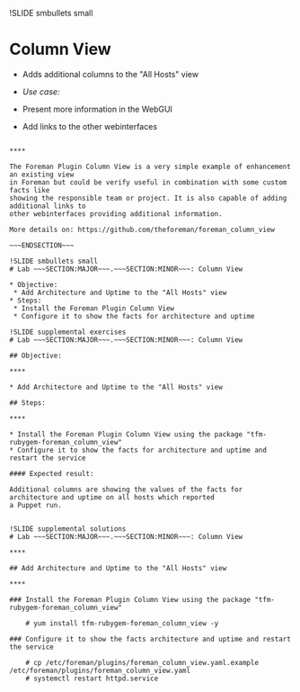 !SLIDE smbullets small
# Column View

* Adds additional columns to the "All Hosts" view

* _Use case:_ 
 * Present more information in the WebGUI
 * Add links to the other webinterfaces

~~~SECTION:handouts~~~

****

The Foreman Plugin Column View is a very simple example of enhancement an existing view
in Foreman but could be verify useful in combination with some custom facts like
showing the responsible team or project. It is also capable of adding additional links to
other webinterfaces providing additional information.

More details on: https://github.com/theforeman/foreman_column_view

~~~ENDSECTION~~~

!SLIDE smbullets small
# Lab ~~~SECTION:MAJOR~~~.~~~SECTION:MINOR~~~: Column View

* Objective:
 * Add Architecture and Uptime to the "All Hosts" view
* Steps:
 * Install the Foreman Plugin Column View
 * Configure it to show the facts for architecture and uptime

!SLIDE supplemental exercises
# Lab ~~~SECTION:MAJOR~~~.~~~SECTION:MINOR~~~: Column View

## Objective:

****

* Add Architecture and Uptime to the "All Hosts" view

## Steps:

****

* Install the Foreman Plugin Column View using the package "tfm-rubygem-foreman_column_view"
* Configure it to show the facts for architecture and uptime and restart the service

#### Expected result:

Additional columns are showing the values of the facts for architecture and uptime on all hosts which reported
a Puppet run.


!SLIDE supplemental solutions
# Lab ~~~SECTION:MAJOR~~~.~~~SECTION:MINOR~~~: Column View

****

## Add Architecture and Uptime to the "All Hosts" view

****

### Install the Foreman Plugin Column View using the package "tfm-rubygem-foreman_column_view"

    # yum install tfm-rubygem-foreman_column_view -y

### Configure it to show the facts architecture and uptime and restart the service

    # cp /etc/foreman/plugins/foreman_column_view.yaml.example /etc/foreman/plugins/foreman_column_view.yaml
    # systemctl restart httpd.service

